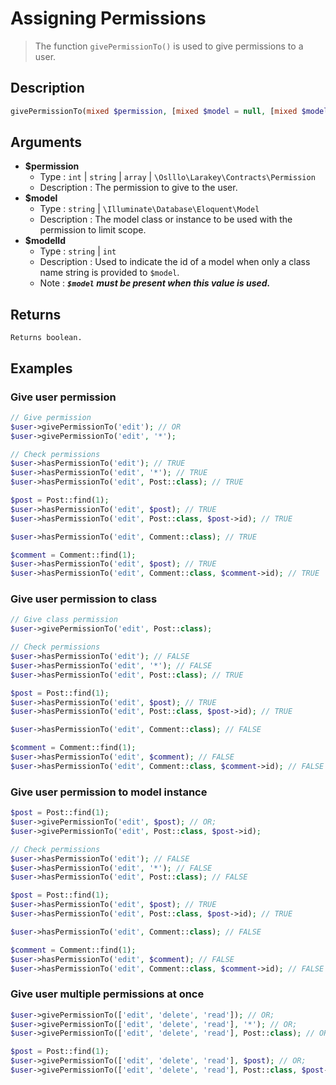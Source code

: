 
# Assigning Permissions <a id="giving-permissionss-example"></a>
> The function `givePermissionTo()` is used to give permissions to a user.
## Description
```php
givePermissionTo(mixed $permission, [mixed $model = null, [mixed $modelId = null]]): bool
```
## Arguments
- **$permission**
    - Type : `int` | `string` | `array` | `\Oslllo\Larakey\Contracts\Permission`
    - Description : The permission to give to the user.
- **$model**
    - Type : `string` | `\Illuminate\Database\Eloquent\Model`
    - Description : The model class or instance to be used with the permission to limit scope.
- **$modelId**
    - Type : `string` | `int`
    - Description : Used to indicate the id of a model when only a class name string is provided to `$model`. 
    - Note : ***`$model` must be present when this value is used.***
## Returns
    Returns boolean.
## Examples

### Give user permission
```php
// Give permission
$user->givePermissionTo('edit'); // OR
$user->givePermissionTo('edit', '*');
```
```php
// Check permissions
$user->hasPermissionTo('edit'); // TRUE
$user->hasPermissionTo('edit', '*'); // TRUE
$user->hasPermissionTo('edit', Post::class); // TRUE

$post = Post::find(1);
$user->hasPermissionTo('edit', $post); // TRUE
$user->hasPermissionTo('edit', Post::class, $post->id); // TRUE

$user->hasPermissionTo('edit', Comment::class); // TRUE

$comment = Comment::find(1);
$user->hasPermissionTo('edit', $post); // TRUE
$user->hasPermissionTo('edit', Comment::class, $comment->id); // TRUE
```

### Give user permission to class
```php
// Give class permission
$user->givePermissionTo('edit', Post::class);
```
```php
// Check permissions
$user->hasPermissionTo('edit'); // FALSE
$user->hasPermissionTo('edit', '*'); // FALSE
$user->hasPermissionTo('edit', Post::class); // TRUE

$post = Post::find(1);
$user->hasPermissionTo('edit', $post); // TRUE
$user->hasPermissionTo('edit', Post::class, $post->id); // TRUE

$user->hasPermissionTo('edit', Comment::class); // FALSE

$comment = Comment::find(1);
$user->hasPermissionTo('edit', $comment); // FALSE
$user->hasPermissionTo('edit', Comment::class, $comment->id); // FALSE
```
### Give user permission to model instance
```php
$post = Post::find(1);
$user->givePermissionTo('edit', $post); // OR;
$user->givePermissionTo('edit', Post::class, $post->id);
```
```php
// Check permissions
$user->hasPermissionTo('edit'); // FALSE
$user->hasPermissionTo('edit', '*'); // FALSE
$user->hasPermissionTo('edit', Post::class); // FALSE

$post = Post::find(1);
$user->hasPermissionTo('edit', $post); // TRUE
$user->hasPermissionTo('edit', Post::class, $post->id); // TRUE

$user->hasPermissionTo('edit', Comment::class); // FALSE

$comment = Comment::find(1);
$user->hasPermissionTo('edit', $comment); // FALSE
$user->hasPermissionTo('edit', Comment::class, $comment->id); // FALSE
```
### Give user multiple permissions at once
```php
$user->givePermissionTo(['edit', 'delete', 'read']); // OR;
$user->givePermissionTo(['edit', 'delete', 'read'], '*'); // OR;
$user->givePermissionTo(['edit', 'delete', 'read'], Post::class); // OR;

$post = Post::find(1);
$user->givePermissionTo(['edit', 'delete', 'read'], $post); // OR;
$user->givePermissionTo(['edit', 'delete', 'read'], Post::class, $post->id); // OR;
```
